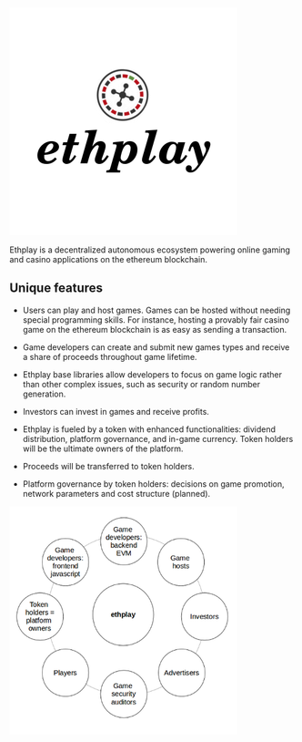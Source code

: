 ![ethplay](https://raw.githubusercontent.com/ethplay/ethplay/master/docs/ethplay.png)

Ethplay is a decentralized autonomous ecosystem powering online gaming and casino applications on the ethereum blockchain.

## Unique features ##

* Users can play and host games. Games can be hosted without needing special programming skills. For instance, hosting a provably fair casino game on the ethereum blockchain is as easy as sending a transaction.

* Game developers can create and submit new games types and receive a share of proceeds throughout game lifetime.

* Ethplay base libraries allow developers to focus on game logic rather than other complex issues, such as security or random number generation.

* Investors can invest in games and receive profits.

* Ethplay is fueled by a token with enhanced functionalities: dividend distribution,  platform governance, and in-game currency. Token holders will be the ultimate owners of the platform.

* Proceeds will be transferred to token holders.

* Platform governance by token holders: decisions on game promotion, network parameters and cost structure (planned).

![overview of ethplay](https://raw.githubusercontent.com/ethplay/ethplay/master/docs/ethplay_overview.png)
